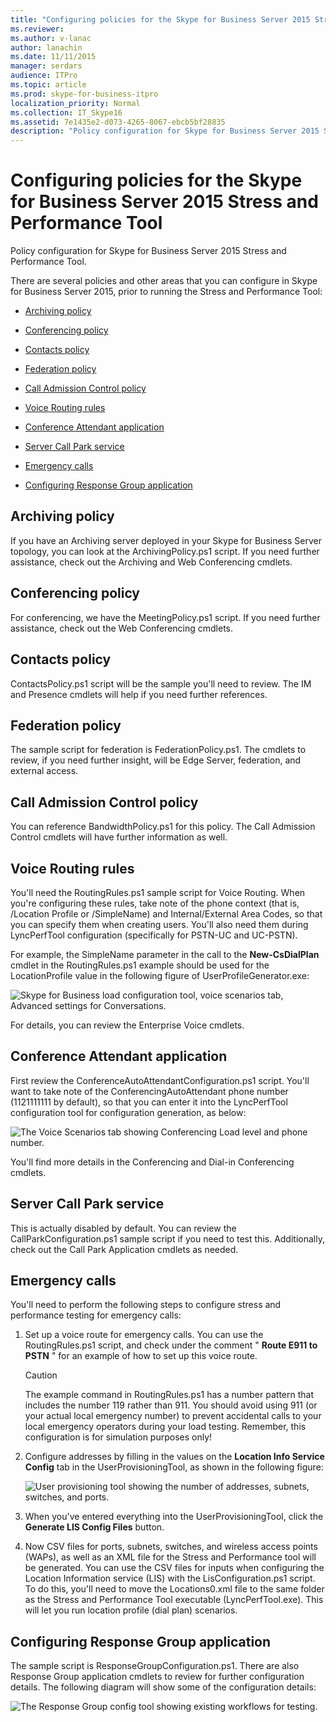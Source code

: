 ```yaml
---
title: "Configuring policies for the Skype for Business Server 2015 Stress and Performance Tool"
ms.reviewer: 
ms.author: v-lanac
author: lanachin
ms.date: 11/11/2015
manager: serdars
audience: ITPro
ms.topic: article
ms.prod: skype-for-business-itpro
localization_priority: Normal
ms.collection: IT_Skype16
ms.assetid: 7e1435e2-d073-4265-8067-ebcb5bf28835
description: "Policy configuration for Skype for Business Server 2015 Stress and Performance Tool."
---
```


# Configuring policies for the Skype for Business Server 2015 Stress and Performance Tool
 
Policy configuration for Skype for Business Server 2015 Stress and Performance Tool.
  
There are several policies and other areas that you can configure in Skype for Business Server 2015, prior to running the Stress and Performance Tool:
  
- [Archiving policy](configuring-policies.md#ArchivingPolicy)
    
- [Conferencing policy](configuring-policies.md#ConferencingPolicy)
    
- [Contacts policy](configuring-policies.md#ContactsPolicy)
    
- [Federation policy](configuring-policies.md#FederationPolicy)
    
- [Call Admission Control policy](configuring-policies.md#CACPolicy)
    
- [Voice Routing rules](configuring-policies.md#VoiceRoutingRules)
    
- [Conference Attendant application](configuring-policies.md#ConfAttendantApp)
    
- [Server Call Park service](configuring-policies.md#ServerCallParkServ)
    
- [Emergency calls](configuring-policies.md#EmergencyCalls)
    
- [Configuring Response Group application](configuring-policies.md#ConfigResponseGroupApp)
    
## Archiving policy
<a name="ArchivingPolicy"> </a>

If you have an Archiving server deployed in your Skype for Business Server topology, you can look at the ArchivingPolicy.ps1 script. If you need further assistance, check out the Archiving and Web Conferencing cmdlets.
  
## Conferencing policy
<a name="ConferencingPolicy"> </a>

For conferencing, we have the MeetingPolicy.ps1 script. If you need further assistance, check out the Web Conferencing cmdlets.
  
## Contacts policy
<a name="ContactsPolicy"> </a>

ContactsPolicy.ps1 script will be the sample you'll need to review. The IM and Presence cmdlets will help if you need further references.
  
## Federation policy
<a name="FederationPolicy"> </a>

The sample script for federation is FederationPolicy.ps1. The cmdlets to review, if you need further insight, will be Edge Server, federation, and external access.
  
## Call Admission Control policy
<a name="CACPolicy"> </a>

You can reference BandwidthPolicy.ps1 for this policy. The Call Admission Control cmdlets will have further information as well.
  
## Voice Routing rules
<a name="VoiceRoutingRules"> </a>

You'll need the RoutingRules.ps1 sample script for Voice Routing. When you're configuring these rules, take note of the phone context (that is, /Location Profile or /SimpleName) and Internal/External Area Codes, so that you can specify them when creating users. You'll also need them during LyncPerfTool configuration (specifically for PSTN-UC and UC-PSTN).
  
For example, the SimpleName parameter in the call to the **New-CsDialPlan** cmdlet in the RoutingRules.ps1 example should be used for the LocationProfile value in the following figure of UserProfileGenerator.exe:
  
![Skype for Business load configuration tool, voice scenarios tab, Advanced settings for Conversations.](../../media/59f42e4e-8f1e-4d43-9ae2-9e6026191951.png)
  
For details, you can review the Enterprise Voice cmdlets.
  
## Conference Attendant application
<a name="ConfAttendantApp"> </a>

First review the ConferenceAutoAttendantConfiguration.ps1 script. You'll want to take note of the ConferencingAutoAttendant phone number (1121111111 by default), so that you can enter it into the LyncPerfTool configuration tool for configuration generation, as below:
  
![The Voice Scenarios tab showing Conferencing Load level and phone number.](../../media/a3ea5fc0-8b3d-4842-b809-f137f470dbdc.png)
  
You'll find more details in the Conferencing and Dial-in Conferencing cmdlets.
  
## Server Call Park service
<a name="ServerCallParkServ"> </a>

This is actually disabled by default. You can review the CallParkConfiguration.ps1 sample script if you need to test this. Additionally, check out the Call Park Application cmdlets as needed.
  
## Emergency calls
<a name="EmergencyCalls"> </a>

You'll need to perform the following steps to configure stress and performance testing for emergency calls:
  
1. Set up a voice route for emergency calls. You can use the RoutingRules.ps1 script, and check under the comment " **Route E911 to PSTN** " for an example of how to set up this voice route.
    
    > [!CAUTION]
    > The example command in RoutingRules.ps1 has a number pattern that includes the number 119 rather than 911. You should avoid using 911 (or your actual local emergency number) to prevent accidental calls to your local emergency operators during your load testing. Remember, this configuration is for simulation purposes only! 
  
2. Configure addresses by filling in the values on the **Location Info Service Config** tab in the UserProvisioningTool, as shown in the following figure:
    
     ![User provisioning tool showing the number of addresses, subnets, switches, and ports.](../../media/ebe85a0c-750f-4301-97d4-d158a40ea98a.png)
  
3. When you've entered everything into the UserProvisioningTool, click the **Generate LIS Config Files** button.
    
4. Now CSV files for ports, subnets, switches, and wireless access points (WAPs), as well as an XML file for the Stress and Performance tool will be generated. You can use the CSV files for inputs when configuring the Location Information service (LIS) with the LisConfiguration.ps1 script. To do this, you'll need to move the Locations0.xml file to the same folder as the Stress and Performance Tool executable (LyncPerfTool.exe). This will let you run location profile (dial plan) scenarios.
    
## Configuring Response Group application
<a name="ConfigResponseGroupApp"> </a>

The sample script is ResponseGroupConfiguration.ps1. There are also Response Group application cmdlets to review for further configuration details. The following diagram will show some of the configuration details:
  
![The Response Group config tool showing existing workflows for testing.](../../media/e218a345-4813-4332-8cff-b48de05017ef.jpg)
  

